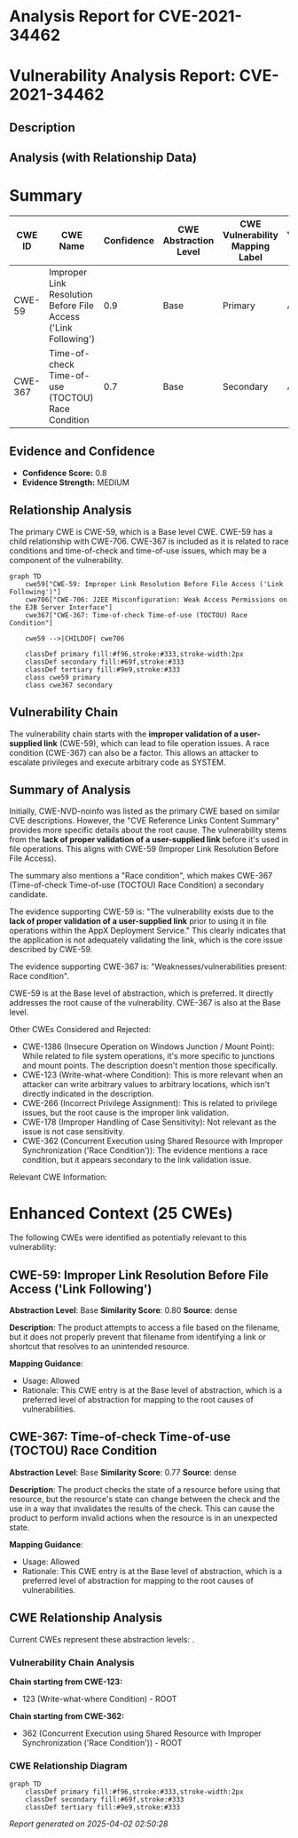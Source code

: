 # Analysis Report for CVE-2021-34462

# Vulnerability Analysis Report: CVE-2021-34462

## Description



## Analysis (with Relationship Data)

# Summary
| CWE ID | CWE Name | Confidence | CWE Abstraction Level | CWE Vulnerability Mapping Label | CWE-Vulnerability Mapping Notes |
|---|---|---|---|---|---|
| CWE-59 | Improper Link Resolution Before File Access ('Link Following') | 0.9 | Base | Primary | Allowed |
| CWE-367 | Time-of-check Time-of-use (TOCTOU) Race Condition | 0.7 | Base | Secondary | Allowed |

## Evidence and Confidence

*   **Confidence Score:** 0.8
*   **Evidence Strength:** MEDIUM

## Relationship Analysis
The primary CWE is CWE-59, which is a Base level CWE. CWE-59 has a child relationship with CWE-706. CWE-367 is included as it is related to race conditions and time-of-check and time-of-use issues, which may be a component of the vulnerability.
```mermaid
graph TD
    cwe59["CWE-59: Improper Link Resolution Before File Access ('Link Following')"]
    cwe706["CWE-706: J2EE Misconfiguration: Weak Access Permissions on the EJB Server Interface"]
    cwe367["CWE-367: Time-of-check Time-of-use (TOCTOU) Race Condition"]

    cwe59 -->|CHILDOF| cwe706

    classDef primary fill:#f96,stroke:#333,stroke-width:2px
    classDef secondary fill:#69f,stroke:#333
    classDef tertiary fill:#9e9,stroke:#333
    class cwe59 primary
    class cwe367 secondary
```

## Vulnerability Chain
The vulnerability chain starts with the **improper validation of a user-supplied link** (CWE-59), which can lead to file operation issues. A race condition (CWE-367) can also be a factor. This allows an attacker to escalate privileges and execute arbitrary code as SYSTEM.

## Summary of Analysis
Initially, CWE-NVD-noinfo was listed as the primary CWE based on similar CVE descriptions. However, the "CVE Reference Links Content Summary" provides more specific details about the root cause. The vulnerability stems from the **lack of proper validation of a user-supplied link** before it's used in file operations. This aligns with CWE-59 (Improper Link Resolution Before File Access).

The summary also mentions a "Race condition", which makes CWE-367 (Time-of-check Time-of-use (TOCTOU) Race Condition) a secondary candidate.

The evidence supporting CWE-59 is: "The vulnerability exists due to the **lack of proper validation of a user-supplied link** prior to using it in file operations within the AppX Deployment Service." This clearly indicates that the application is not adequately validating the link, which is the core issue described by CWE-59.

The evidence supporting CWE-367 is: "Weaknesses/vulnerabilities present: Race condition".

CWE-59 is at the Base level of abstraction, which is preferred. It directly addresses the root cause of the vulnerability. CWE-367 is also at the Base level.

Other CWEs Considered and Rejected:

*   CWE-1386 (Insecure Operation on Windows Junction / Mount Point): While related to file system operations, it's more specific to junctions and mount points. The description doesn't mention those specifically.
*   CWE-123 (Write-what-where Condition): This is more relevant when an attacker can write arbitrary values to arbitrary locations, which isn't directly indicated in the description.
*   CWE-266 (Incorrect Privilege Assignment): This is related to privilege issues, but the root cause is the improper link validation.
*   CWE-178 (Improper Handling of Case Sensitivity): Not relevant as the issue is not case sensitivity.
*   CWE-362 (Concurrent Execution using Shared Resource with Improper Synchronization ('Race Condition')): The evidence mentions a race condition, but it appears secondary to the link validation issue.

Relevant CWE Information:

# Enhanced Context (25 CWEs)
The following CWEs were identified as potentially relevant to this vulnerability:

## CWE-59: Improper Link Resolution Before File Access ('Link Following')
**Abstraction Level**: Base
**Similarity Score**: 0.80
**Source**: dense

**Description**:
The product attempts to access a file based on the filename, but it does not properly prevent that filename from identifying a link or shortcut that resolves to an unintended resource.

**Mapping Guidance**:
- Usage: Allowed
- Rationale: This CWE entry is at the Base level of abstraction, which is a preferred level of abstraction for mapping to the root causes of vulnerabilities.

## CWE-367: Time-of-check Time-of-use (TOCTOU) Race Condition
**Abstraction Level**: Base
**Similarity Score**: 0.77
**Source**: dense

**Description**:
The product checks the state of a resource before using that resource, but the resource's state can change between the check and the use in a way that invalidates the results of the check. This can cause the product to perform invalid actions when the resource is in an unexpected state.

**Mapping Guidance**:
- Usage: Allowed
- Rationale: This CWE entry is at the Base level of abstraction, which is a preferred level of abstraction for mapping to the root causes of vulnerabilities.


## CWE Relationship Analysis

Current CWEs represent these abstraction levels: .


### Vulnerability Chain Analysis

**Chain starting from CWE-123:**
- 123 (Write-what-where Condition) - ROOT


**Chain starting from CWE-362:**
- 362 (Concurrent Execution using Shared Resource with Improper Synchronization ('Race Condition')) - ROOT



### CWE Relationship Diagram

```mermaid
graph TD
    classDef primary fill:#f96,stroke:#333,stroke-width:2px
    classDef secondary fill:#69f,stroke:#333
    classDef tertiary fill:#9e9,stroke:#333
```



*Report generated on 2025-04-02 02:50:28*
